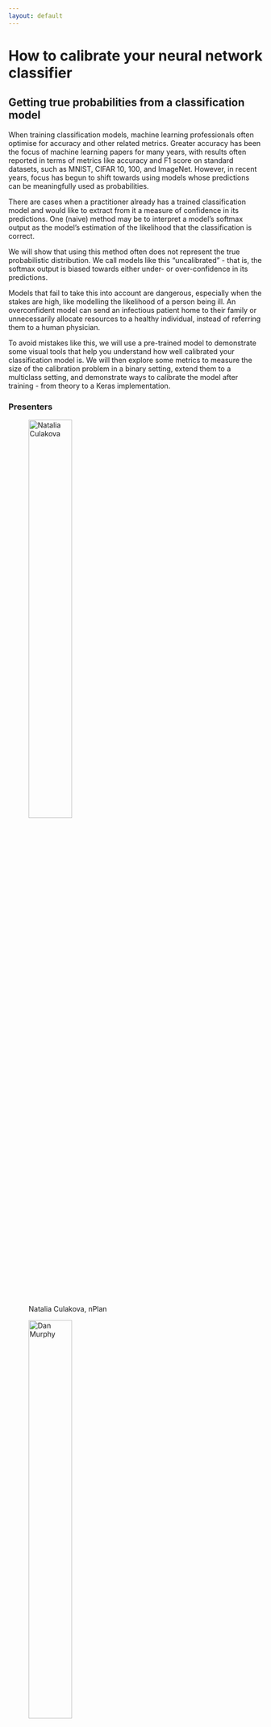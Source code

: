 ```yaml
---
layout: default
---
```


<h1>How to calibrate your neural network classifier</h1>
<h2>Getting true probabilities from a classification model</h2>

When training classification models, machine learning professionals often optimise for accuracy
and other related metrics. Greater accuracy has been the focus of machine learning papers for
many years, with results often reported in terms of metrics like accuracy and F1 score on standard
datasets, such as MNIST, CIFAR 10, 100, and ImageNet. However, in recent years, focus has begun to
shift towards using models whose predictions can be meaningfully used as probabilities.

There are cases when a practitioner already has a trained classification model and would like to
extract from it a measure of confidence in its predictions. One (naive) method may be to interpret
a model’s softmax output as the model’s estimation of the likelihood that the classification is
correct.

We will show that using this method often does not represent the true probabilistic distribution.
We call models like this “uncalibrated” - that is, the softmax output is biased towards either
under- or over-confidence in its predictions.

Models that fail to take this into account are dangerous, especially when the stakes are high,
like modelling the likelihood of a person being ill. An overconfident model can send an infectious
patient home to their family or unnecessarily allocate resources to a healthy individual, instead
of referring them to a human physician.

To avoid mistakes like this, we will use a pre-trained model to demonstrate some visual tools
that help you understand how well calibrated your classification model is. We will then explore
some metrics to measure the size of the calibration problem in a binary setting, extend them to a
multiclass setting, and demonstrate ways to calibrate the model after training - from theory to a
Keras implementation.

<h3>Presenters</h3>
<div class="photo-container">
<figure>
    <img src="/assets/image/natalia.jpg" alt="Natalia Culakova" width="45%" class="blackandwhite">
    <figcaption>Natalia Culakova, nPlan</figcaption>
</figure> <figure>
    <img src="/assets/image/dan.jpg" alt="Dan Murphy" width="45%" class="blackandwhite"/>
    <figcaption>Dan Murphy, nPlan</figcaption>
</figure> 
</div>

<!--```python
calibrate.model('metadata.yaml')
```-->
